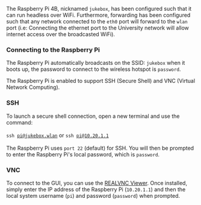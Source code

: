 The Raspberry Pi 4B, nicknamed <code>jukebox</code>, has been configured such that it can run headless over WiFi. Furthermore, forwarding has been configured such that any network connected to the <code>eth0</code> port will forward to the <code>wlan</code> port (i.e: Connecting the ethernet port to the University network will allow internet access over the broadcasted WiFi).

### Connecting to the Raspberry Pi

The Raspberry Pi automatically broadcasts on the SSID: <code>jukebox</code> when it boots up, the password to connect to the wireless hotspot is <code>password</code>.

The Raspberry Pi is enabled to support SSH (Secure Shell) and VNC (Virtual Network Computing).

### SSH

To launch a secure shell connection, open a new terminal and use the command:
<br></br>
<code>ssh pi@jukebox.wlan</code> or <code>ssh pi@10.20.1.1</code>
<br></br>
The Raspberry Pi uses <code>port 22</code> (default) for SSH. You will then be prompted to enter the Raspberry Pi's local password, which is <code>password</code>. 

### VNC

To connect to the GUI, you can use the <a href="https://www.realvnc.com/en/connect/download/viewer/">REALVNC Viewer</a>. Once installed, simply enter the IP address of the Raspberry Pi (<code>10.20.1.1</code>) and then the local system username (<code>pi</code>) and password (<code>password</code>) when prompted.

